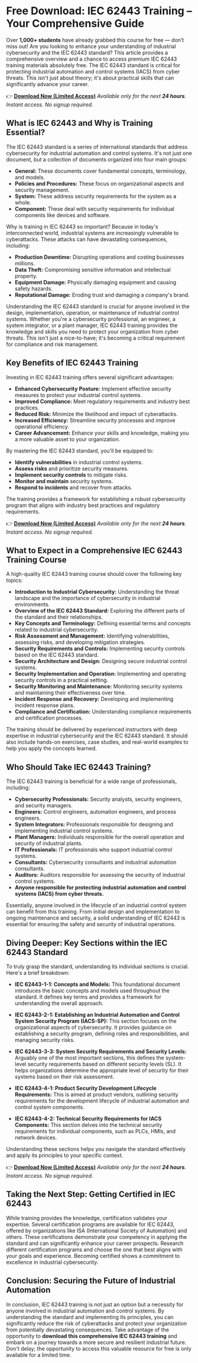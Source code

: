 # Free Download: IEC 62443 Training – Your Comprehensive Guide

Over **1,000+ students** have already grabbed this course for free — don’t miss out! Are you looking to enhance your understanding of industrial cybersecurity and the IEC 62443 standard? This article provides a comprehensive overview and a chance to access premium IEC 62443 training materials absolutely free. The IEC 62443 standard is critical for protecting industrial automation and control systems (IACS) from cyber threats. This isn't just about theory; it's about practical skills that can significantly advance your career.

👉 [**Download Now (Limited Access)**](https://udemywork.com/iec-62443-training)
_Available only for the next **24 hours**. Instant access. No signup required._

## What is IEC 62443 and Why is Training Essential?

The IEC 62443 standard is a series of international standards that address cybersecurity for industrial automation and control systems. It's not just one document, but a collection of documents organized into four main groups:

*   **General:** These documents cover fundamental concepts, terminology, and models.
*   **Policies and Procedures:** These focus on organizational aspects and security management.
*   **System:** These address security requirements for the system as a whole.
*   **Component:** These deal with security requirements for individual components like devices and software.

Why is training in IEC 62443 so important? Because in today's interconnected world, industrial systems are increasingly vulnerable to cyberattacks. These attacks can have devastating consequences, including:

*   **Production Downtime:** Disrupting operations and costing businesses millions.
*   **Data Theft:** Compromising sensitive information and intellectual property.
*   **Equipment Damage:** Physically damaging equipment and causing safety hazards.
*   **Reputational Damage:** Eroding trust and damaging a company's brand.

Understanding the IEC 62443 standard is crucial for anyone involved in the design, implementation, operation, or maintenance of industrial control systems. Whether you're a cybersecurity professional, an engineer, a system integrator, or a plant manager, IEC 62443 training provides the knowledge and skills you need to protect your organization from cyber threats. This isn't just a nice-to-have; it's becoming a critical requirement for compliance and risk management.

## Key Benefits of IEC 62443 Training

Investing in IEC 62443 training offers several significant advantages:

*   **Enhanced Cybersecurity Posture:** Implement effective security measures to protect your industrial control systems.
*   **Improved Compliance:** Meet regulatory requirements and industry best practices.
*   **Reduced Risk:** Minimize the likelihood and impact of cyberattacks.
*   **Increased Efficiency:** Streamline security processes and improve operational efficiency.
*   **Career Advancement:** Enhance your skills and knowledge, making you a more valuable asset to your organization.

By mastering the IEC 62443 standard, you'll be equipped to:

*   **Identify vulnerabilities** in industrial control systems.
*   **Assess risks** and prioritize security measures.
*   **Implement security controls** to mitigate risks.
*   **Monitor and maintain** security systems.
*   **Respond to incidents** and recover from attacks.

The training provides a framework for establishing a robust cybersecurity program that aligns with industry best practices and regulatory requirements.

👉 [**Download Now (Limited Access)**](https://udemywork.com/iec-62443-training)
_Available only for the next **24 hours**. Instant access. No signup required._

## What to Expect in a Comprehensive IEC 62443 Training Course

A high-quality IEC 62443 training course should cover the following key topics:

*   **Introduction to Industrial Cybersecurity:** Understanding the threat landscape and the importance of cybersecurity in industrial environments.
*   **Overview of the IEC 62443 Standard:** Exploring the different parts of the standard and their relationships.
*   **Key Concepts and Terminology:** Defining essential terms and concepts related to industrial cybersecurity.
*   **Risk Assessment and Management:** Identifying vulnerabilities, assessing risks, and developing mitigation strategies.
*   **Security Requirements and Controls:** Implementing security controls based on the IEC 62443 standard.
*   **Security Architecture and Design:** Designing secure industrial control systems.
*   **Security Implementation and Operation:** Implementing and operating security controls in a practical setting.
*   **Security Monitoring and Maintenance:** Monitoring security systems and maintaining their effectiveness over time.
*   **Incident Response and Recovery:** Developing and implementing incident response plans.
*   **Compliance and Certification:** Understanding compliance requirements and certification processes.

The training should be delivered by experienced instructors with deep expertise in industrial cybersecurity and the IEC 62443 standard. It should also include hands-on exercises, case studies, and real-world examples to help you apply the concepts learned.

## Who Should Take IEC 62443 Training?

The IEC 62443 training is beneficial for a wide range of professionals, including:

*   **Cybersecurity Professionals:** Security analysts, security engineers, and security managers.
*   **Engineers:** Control engineers, automation engineers, and process engineers.
*   **System Integrators:** Professionals responsible for designing and implementing industrial control systems.
*   **Plant Managers:** Individuals responsible for the overall operation and security of industrial plants.
*   **IT Professionals:** IT professionals who support industrial control systems.
*   **Consultants:** Cybersecurity consultants and industrial automation consultants.
*   **Auditors:** Auditors responsible for assessing the security of industrial control systems.
*   **Anyone responsible for protecting industrial automation and control systems (IACS) from cyber threats.**

Essentially, anyone involved in the lifecycle of an industrial control system can benefit from this training. From initial design and implementation to ongoing maintenance and security, a solid understanding of IEC 62443 is essential for ensuring the safety and security of industrial operations.

## Diving Deeper: Key Sections within the IEC 62443 Standard

To truly grasp the standard, understanding its individual sections is crucial. Here's a brief breakdown:

*   **IEC 62443-1-1: Concepts and Models:** This foundational document introduces the basic concepts and models used throughout the standard. It defines key terms and provides a framework for understanding the overall approach.

*   **IEC 62443-2-1: Establishing an Industrial Automation and Control System Security Program (IACS-SP):** This section focuses on the organizational aspects of cybersecurity. It provides guidance on establishing a security program, defining roles and responsibilities, and managing security risks.

*   **IEC 62443-3-3: System Security Requirements and Security Levels:** Arguably one of the most important sections, this defines the system-level security requirements based on different security levels (SL). It helps organizations determine the appropriate level of security for their systems based on their risk assessment.

*   **IEC 62443-4-1: Product Security Development Lifecycle Requirements:** This is aimed at product vendors, outlining security requirements for the development lifecycle of industrial automation and control system components.

*   **IEC 62443-4-2: Technical Security Requirements for IACS Components:** This section delves into the technical security requirements for individual components, such as PLCs, HMIs, and network devices.

Understanding these sections helps you navigate the standard effectively and apply its principles to your specific context.

👉 [**Download Now (Limited Access)**](https://udemywork.com/iec-62443-training)
_Available only for the next **24 hours**. Instant access. No signup required._

## Taking the Next Step: Getting Certified in IEC 62443

While training provides the knowledge, certification validates your expertise. Several certification programs are available for IEC 62443, offered by organizations like ISA (International Society of Automation) and others. These certifications demonstrate your competency in applying the standard and can significantly enhance your career prospects. Research different certification programs and choose the one that best aligns with your goals and experience. Becoming certified shows a commitment to excellence in industrial cybersecurity.

## Conclusion: Securing the Future of Industrial Automation

In conclusion, IEC 62443 training is not just an option but a necessity for anyone involved in industrial automation and control systems. By understanding the standard and implementing its principles, you can significantly reduce the risk of cyberattacks and protect your organization from potentially devastating consequences. Take advantage of the opportunity to **download this comprehensive IEC 62443 training** and embark on a journey towards a more secure and resilient industrial future. Don't delay; the opportunity to access this valuable resource for free is only available for a limited time.
